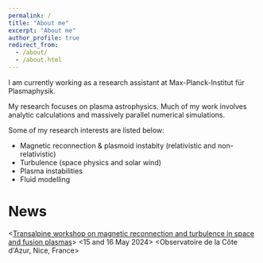 ```yaml
---
permalink: /
title: "About me"
excerpt: "About me"
author_profile: true
redirect_from: 
  - /about/
  - /about.html
---
```


I am currently working as a research assistant at Max-Planck-Institut für Plasmaphysik. 
<!--Prior to this position, I worked as a postdoctoral research assistant in the <a href="https://fluid.oca.eu/fr/fluid">Fluid and Plasma Research Group</a> at <a href="https://lagrange.oca.eu/fr/accueil-lagrange">Laboratoire Lagrange, under the joint supervision of Emanuele Tassi and <a href="https://www.oca.eu/fr/thierry-passot">Thierry Passot</a>. -->

My research focuses on plasma astrophysics. Much of my work involves analytic calculations and massively parallel numerical simulations. 

<!--My research work is concerned with the universal process of magnetic reconnection. This process is a complex mutli-scale phenomenon responsible for triggering powerful releases of magnetic energy in astrophysical plasmas, such as solar flares. More recently, the investigation of instabilities in reconnecting current sheets and the subsequent formation of secondary magnetic islands, known as plasmoids, has significantly contributed to our understanding of magnetic reconnection.-->

Some of my research interests are listed below:

- Magnetic reconnection & plasmoid instabity (relativistic and non-relativistic)
- Turbulence (space physics and solar wind)
- Plasma instabilities
- Fluid modelling


News
===
<[Transalpine workshop on magnetic reconnection and turbulence in space and fusion plasmas](https://www.oca.eu/en/workshop)>
<15 and 16 May 2024>
<Observatoire de la Côte d'Azur, Nice, France>
  



<!--During my PhD, I focused on addressing various aspects of collisionless reconnection in two-dimensional systems. Specifically, I conducted simulations and mathematical modeling to explore the fundamental physics of this process. Additionally, I investigated the impact of an anisotropic equilibrium temperature distribution and a finite βe parameter on magnetic reconnection and the formation of plasmoids.-->

